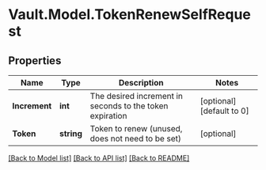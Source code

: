 # Vault.Model.TokenRenewSelfRequest

## Properties

Name | Type | Description | Notes
------------ | ------------- | ------------- | -------------
**Increment** | **int** | The desired increment in seconds to the token expiration | [optional] [default to 0]
**Token** | **string** | Token to renew (unused, does not need to be set) | [optional] 


[[Back to Model list]](../README.md#documentation-for-models) [[Back to API list]](../README.md#documentation-for-api-endpoints) [[Back to README]](../README.md)

